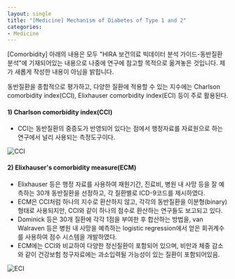 ```yaml
---
layout: single
title: "[Medicine] Mechanism of Diabetes of Type 1 and 2"
categories:
- Medicine
---
```


[Comorbidity]
아래의 내용은 모두 "HIRA 보건의료 빅데이터 분석 가이드-동반질환 분석"에 기재되어있는 내용으로 나중에 연구에 참고할 목적으로 옮겨놓은 것입니다. 제가 새롭게 작성한 내용이 아님을 밝힙니다.

동반질환을 종합적으로 평가하고, 다양한 질환에 적용할 수 있는 지수에는 Charlson comorbidity index(CCI), Elixhauser comorbidity index(ECI) 등이 주로 활용된다.

#### 1) Charlson comorbidity index(CCI)
* CCI는 동반질환의 중증도가 반영되어 있다는 점에서 행정자료를 자료원으로 하는 연구에서 널리 사용되는 측정도구이다.

![CCI](https://user-images.githubusercontent.com/91018638/146917400-d0aed987-6dac-47f5-975e-44005f2f32f7.PNG)

#### 2) Elixhauser's comorbidity measure(ECM)
* Elixhauser 등은 행정 자료를 사용하여 재원기간, 진료비, 병원 내 사망 등을 잘 예측하는 30개 동반질환을 선정하고, 각 질환별로 ICD-9코드를 제시하였다.
* ECM은 CCI처럼 하나의 지수로 환산하지 않고, 각각의 동반질환을 이분형(binary)형태로 사용되지만, CCI와 같이 하나의 점수로 환산하는 연구들도 보고되고 있다.
 * Dominick 등은 30개 질환에 각각 1점을 부여한 후 합산하는 방법을, van Walraven 등은 병원 내 사망을 예측하는 logistic regression에서 얻은 회귀계수를 사용하여 점수 시스템을 개발하였다.
* ECM에는 CCI와 비교하여 다양한 정신질환이 포함되어 있으며, 비만과 체중 감소와 같이 건강보험 청구자료에는 과소입력될 가능성이 있는 질환이 포함되어있음.

![ECI](https://user-images.githubusercontent.com/91018638/146917440-5b155bf6-c9e5-411e-899e-c1e6ddf43346.PNG)